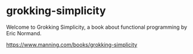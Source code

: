 # grokking-simplicity
Welcome to Grokking Simplicity, a book about functional programming by Eric Normand.

https://www.manning.com/books/grokking-simplicity
